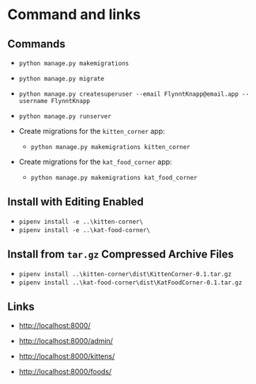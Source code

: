 # Command and links

## Commands

- `python manage.py makemigrations`
- `python manage.py migrate`
- `python manage.py createsuperuser --email FlynntKnapp@email.app --username FlynntKnapp`
- `python manage.py runserver`

- Create migrations for the `kitten_corner` app:
    - `python manage.py makemigrations kitten_corner`

- Create migrations for the `kat_food_corner` app:
    - `python manage.py makemigrations kat_food_corner`

## Install with Editing Enabled

- `pipenv install -e ..\kitten-corner\`
- `pipenv install -e ..\kat-food-corner\`

## Install from `tar.gz` Compressed Archive Files

- `pipenv install ..\kitten-corner\dist\KittenCorner-0.1.tar.gz`
- `pipenv install ..\kat-food-corner\dist\KatFoodCorner-0.1.tar.gz`

## Links

- [http://localhost:8000/](http://localhost:8000/)
- [http://localhost:8000/admin/](http://localhost:8000/admin/)

- [http://localhost:8000/kittens/](http://localhost:8000/kittens/)
- [http://localhost:8000/foods/](http://localhost:8000/foods/)
